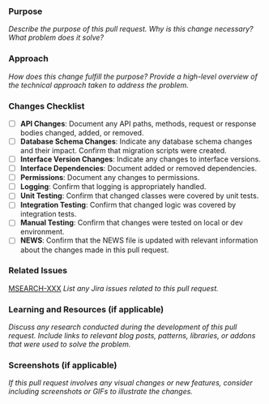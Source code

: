 ### Purpose
_Describe the purpose of this pull request. Why is this change necessary? What problem does it solve?_

### Approach
_How does this change fulfill the purpose? Provide a high-level overview of the technical approach taken to address the problem._

### Changes Checklist
- [ ] **API Changes**: Document any API paths, methods, request or response bodies changed, added, or removed.
- [ ] **Database Schema Changes**: Indicate any database schema changes and their impact. Confirm that migration scripts were created.
- [ ] **Interface Version Changes**: Indicate any changes to interface versions.
- [ ] **Interface Dependencies**: Document added or removed dependencies.
- [ ] **Permissions**: Document any changes to permissions.
- [ ] **Logging**: Confirm that logging is appropriately handled.
- [ ] **Unit Testing**: Confirm that changed classes were covered by unit tests.
- [ ] **Integration Testing**: Confirm that changed logic was covered by integration tests.
- [ ] **Manual Testing**: Confirm that changes were tested on local or dev environment.
- [ ] **NEWS**: Confirm that the NEWS file is updated with relevant information about the changes made in this pull request.

### Related Issues
[MSEARCH-XXX](https://folio-org.atlassian.net/browse/MSEARCH-XXX)
_List any Jira issues related to this pull request._

### Learning and Resources (if applicable)
_Discuss any research conducted during the development of this pull request. Include links to relevant blog posts, patterns, libraries, or addons that were used to solve the problem._

### Screenshots (if applicable)
_If this pull request involves any visual changes or new features, consider including screenshots or GIFs to illustrate the changes._
